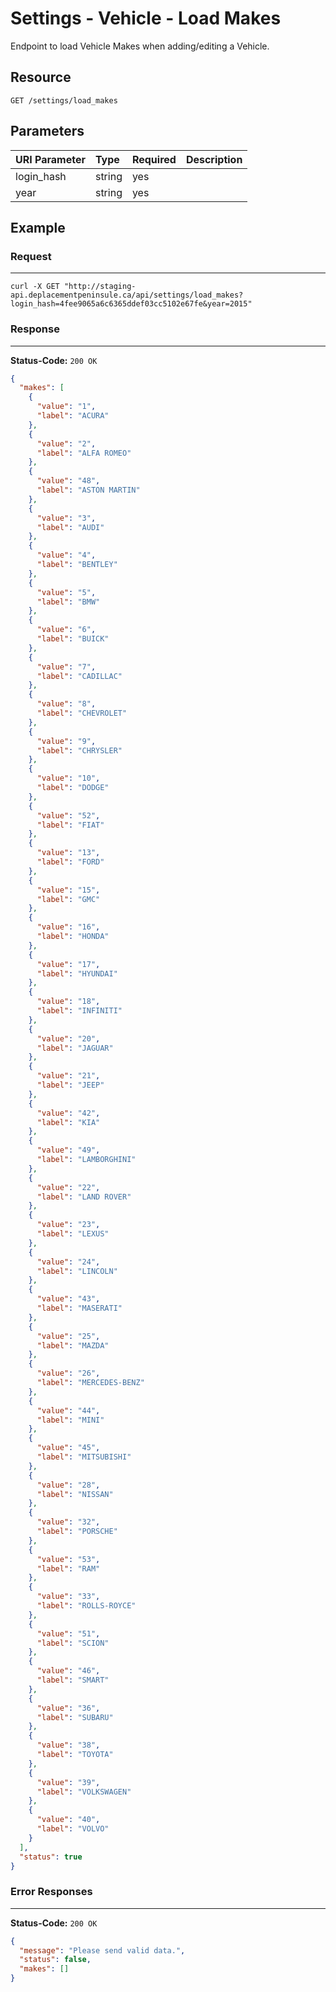 # Settings - Vehicle - Load Makes

Endpoint to load Vehicle Makes when adding/editing a Vehicle.

## Resource

```
GET /settings/load_makes
```

## Parameters


| URI Parameter | Type   | Required | Description     |
|:--------------|:-------|:---------|:----------------|
| login_hash    | string | yes      | <user hash key> |
| year          | string | yes      |                 |


## Example

### Request
***

```curl
curl -X GET "http://staging-api.deplacementpeninsule.ca/api/settings/load_makes?login_hash=4fee9065a6c6365ddef03cc5102e67fe&year=2015"
```

### Response
***

**Status-Code:** ```200 OK```

```json
{
  "makes": [
    {
      "value": "1",
      "label": "ACURA"
    },
    {
      "value": "2",
      "label": "ALFA ROMEO"
    },
    {
      "value": "48",
      "label": "ASTON MARTIN"
    },
    {
      "value": "3",
      "label": "AUDI"
    },
    {
      "value": "4",
      "label": "BENTLEY"
    },
    {
      "value": "5",
      "label": "BMW"
    },
    {
      "value": "6",
      "label": "BUICK"
    },
    {
      "value": "7",
      "label": "CADILLAC"
    },
    {
      "value": "8",
      "label": "CHEVROLET"
    },
    {
      "value": "9",
      "label": "CHRYSLER"
    },
    {
      "value": "10",
      "label": "DODGE"
    },
    {
      "value": "52",
      "label": "FIAT"
    },
    {
      "value": "13",
      "label": "FORD"
    },
    {
      "value": "15",
      "label": "GMC"
    },
    {
      "value": "16",
      "label": "HONDA"
    },
    {
      "value": "17",
      "label": "HYUNDAI"
    },
    {
      "value": "18",
      "label": "INFINITI"
    },
    {
      "value": "20",
      "label": "JAGUAR"
    },
    {
      "value": "21",
      "label": "JEEP"
    },
    {
      "value": "42",
      "label": "KIA"
    },
    {
      "value": "49",
      "label": "LAMBORGHINI"
    },
    {
      "value": "22",
      "label": "LAND ROVER"
    },
    {
      "value": "23",
      "label": "LEXUS"
    },
    {
      "value": "24",
      "label": "LINCOLN"
    },
    {
      "value": "43",
      "label": "MASERATI"
    },
    {
      "value": "25",
      "label": "MAZDA"
    },
    {
      "value": "26",
      "label": "MERCEDES-BENZ"
    },
    {
      "value": "44",
      "label": "MINI"
    },
    {
      "value": "45",
      "label": "MITSUBISHI"
    },
    {
      "value": "28",
      "label": "NISSAN"
    },
    {
      "value": "32",
      "label": "PORSCHE"
    },
    {
      "value": "53",
      "label": "RAM"
    },
    {
      "value": "33",
      "label": "ROLLS-ROYCE"
    },
    {
      "value": "51",
      "label": "SCION"
    },
    {
      "value": "46",
      "label": "SMART"
    },
    {
      "value": "36",
      "label": "SUBARU"
    },
    {
      "value": "38",
      "label": "TOYOTA"
    },
    {
      "value": "39",
      "label": "VOLKSWAGEN"
    },
    {
      "value": "40",
      "label": "VOLVO"
    }
  ],
  "status": true
}
```


### Error Responses
***

**Status-Code:** ```200 OK```


```json
{
  "message": "Please send valid data.",
  "status": false,
  "makes": []
}
```

